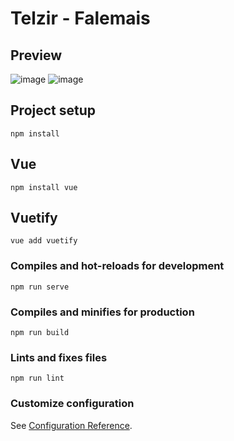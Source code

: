# Telzir - Falemais

## Preview

![image](https://user-images.githubusercontent.com/54703843/90435222-17b22d00-e0a5-11ea-96c5-39d745280f3b.png)
![image](https://user-images.githubusercontent.com/54703843/133803533-4865fd59-ef2e-44da-9955-47caf22b663a.png)

## Project setup

```
npm install
```

## Vue

```
npm install vue
```

## Vuetify

```
vue add vuetify
```

### Compiles and hot-reloads for development

```
npm run serve
```

### Compiles and minifies for production

```
npm run build
```

### Lints and fixes files

```
npm run lint
```

### Customize configuration

See [Configuration Reference](https://cli.vuejs.org/config/).
